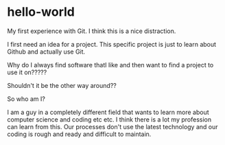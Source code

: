# hello-world
My first experience with Git. I think this is a nice distraction.

I first need an idea for a project.
This specific project is just to learn about Github and actually use Git.

Why do I always find software thatI like and then want to find a project to use it on????? 

Shouldn't it be the other way around??

So who am I?

I am a guy in a completely different field that wants to learn more about computer science and coding etc etc. I think there is a lot my profession can learn from this. Our processes don't use the latest technology and our coding is rough and ready and difficult to maintain.




